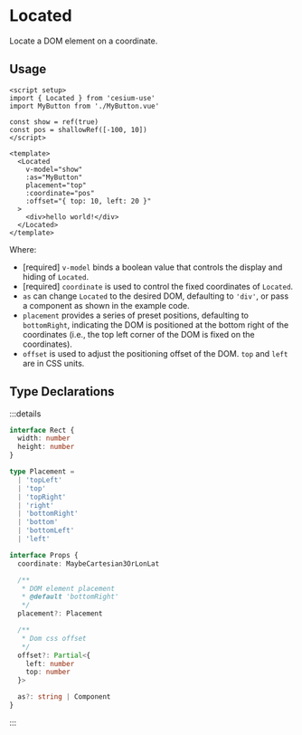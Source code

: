 # Located

Locate a DOM element on a coordinate.

## Usage

```vue
<script setup>
import { Located } from 'cesium-use'
import MyButton from './MyButton.vue'

const show = ref(true)
const pos = shallowRef([-100, 10])
</script>

<template>
  <Located
    v-model="show"
    :as="MyButton"
    placement="top"
    :coordinate="pos"
    :offset="{ top: 10, left: 20 }"
  >
    <div>hello world!</div>
  </Located>
</template>
```

Where:

- [required] `v-model` binds a boolean value that controls the display and hiding of `Located`.
- [required] `coordinate` is used to control the fixed coordinates of `Located`.
- `as` can change `Located` to the desired DOM, defaulting to `'div'`, or pass a component as shown in the example code.
- `placement` provides a series of preset positions, defaulting to `bottomRight`, indicating the DOM is positioned at the bottom right of the coordinates (i.e., the top left corner of the DOM is fixed on the coordinates).
- `offset` is used to adjust the positioning offset of the DOM. `top` and `left` are in CSS units.

## Type Declarations

:::details

```ts
interface Rect {
  width: number
  height: number
}

type Placement =
  | 'topLeft'
  | 'top'
  | 'topRight'
  | 'right'
  | 'bottomRight'
  | 'bottom'
  | 'bottomLeft'
  | 'left'

interface Props {
  coordinate: MaybeCartesian3OrLonLat

  /**
   * DOM element placement
   * @default 'bottomRight'
   */
  placement?: Placement

  /**
   * Dom css offset
   */
  offset?: Partial<{
    left: number
    top: number
  }>

  as?: string | Component
}
```

:::
